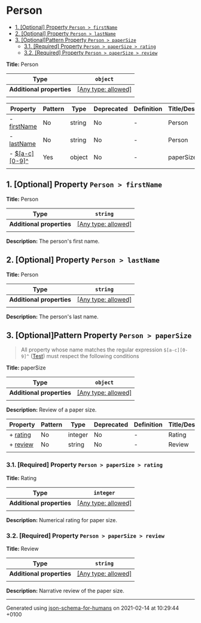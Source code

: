 # Person

- [1. [Optional] Property `Person > firstName`](#firstName)
- [2. [Optional] Property `Person > lastName`](#lastName)
- [3. [Optional]Pattern Property `Person > paperSize`](#pattern1)
  - [3.1. [Required] Property `Person > paperSize > rating`](#pattern1_rating)
  - [3.2. [Required] Property `Person > paperSize > review`](#pattern1_review)

**Title:** Person

| Type                      | `object`                                                                  |
| ------------------------- | ------------------------------------------------------------------------- |
| **Additional properties** | [[Any type: allowed]](# "Additional Properties of any type are allowed.") |
|                           |                                                                           |

| Property                     | Pattern | Type   | Deprecated | Definition | Title/Description |
| ---------------------------- | ------- | ------ | ---------- | ---------- | ----------------- |
| - [firstName](#firstName )   | No      | string | No         | -          | Person            |
| - [lastName](#lastName )     | No      | string | No         | -          | Person            |
| - [$[a-c][0-9]^](#pattern1 ) | Yes     | object | No         | -          | paperSize         |
|                              |         |        |            |            |                   |

## <a name="firstName"></a>1. [Optional] Property `Person > firstName`

**Title:** Person

| Type                      | `string`                                                                  |
| ------------------------- | ------------------------------------------------------------------------- |
| **Additional properties** | [[Any type: allowed]](# "Additional Properties of any type are allowed.") |
|                           |                                                                           |

**Description:** The person's first name.

## <a name="lastName"></a>2. [Optional] Property `Person > lastName`

**Title:** Person

| Type                      | `string`                                                                  |
| ------------------------- | ------------------------------------------------------------------------- |
| **Additional properties** | [[Any type: allowed]](# "Additional Properties of any type are allowed.") |
|                           |                                                                           |

**Description:** The person's last name.

## <a name="pattern1"></a>3. [Optional]Pattern Property `Person > paperSize`
> All property whose name matches the regular expression 
```$[a-c][0-9]^``` ([Test](https://regex101.com/?regex=%24%5Ba-c%5D%5B0-9%5D%5E))
must respect the following conditions

**Title:** paperSize

| Type                      | `object`                                                                  |
| ------------------------- | ------------------------------------------------------------------------- |
| **Additional properties** | [[Any type: allowed]](# "Additional Properties of any type are allowed.") |
|                           |                                                                           |

**Description:** Review of a paper size.

| Property                      | Pattern | Type    | Deprecated | Definition | Title/Description |
| ----------------------------- | ------- | ------- | ---------- | ---------- | ----------------- |
| + [rating](#pattern1_rating ) | No      | integer | No         | -          | Rating            |
| + [review](#pattern1_review ) | No      | string  | No         | -          | Review            |
|                               |         |         |            |            |                   |

### <a name="pattern1_rating"></a>3.1. [Required] Property `Person > paperSize > rating`

**Title:** Rating

| Type                      | `integer`                                                                 |
| ------------------------- | ------------------------------------------------------------------------- |
| **Additional properties** | [[Any type: allowed]](# "Additional Properties of any type are allowed.") |
|                           |                                                                           |

**Description:** Numerical rating for paper size.

### <a name="pattern1_review"></a>3.2. [Required] Property `Person > paperSize > review`

**Title:** Review

| Type                      | `string`                                                                  |
| ------------------------- | ------------------------------------------------------------------------- |
| **Additional properties** | [[Any type: allowed]](# "Additional Properties of any type are allowed.") |
|                           |                                                                           |

**Description:** Narrative review of the paper size.

----------------------------------------------------------------------------------------------------------------------------
Generated using [json-schema-for-humans](https://github.com/coveooss/json-schema-for-humans) on 2021-02-14 at 10:29:44 +0100